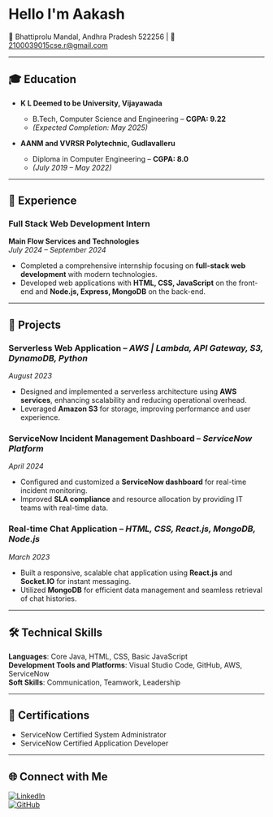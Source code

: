# Hello  I'm Aakash 
📍 Bhattiprolu Mandal, Andhra Pradesh 522256 | 📧 [2100039015cse.r@gmail.com](mailto:2100039015cse.r@gmail.com)

---

## 🎓 Education  
- **K L Deemed to be University, Vijayawada**  
  - B.Tech, Computer Science and Engineering – **CGPA: 9.22**  
  - *(Expected Completion: May 2025)*
  
- **AANM and VVRSR Polytechnic, Gudlavalleru**  
  - Diploma in Computer Engineering – **CGPA: 8.0**  
  - *(July 2019 – May 2022)*

---

## 💼 Experience  
### Full Stack Web Development Intern  
**Main Flow Services and Technologies**  
*July 2024 – September 2024*  
- Completed a comprehensive internship focusing on **full-stack web development** with modern technologies.
- Developed web applications with **HTML, CSS, JavaScript** on the front-end and **Node.js, Express, MongoDB** on the back-end.

---

## 🔧 Projects  
### **Serverless Web Application** – *AWS | Lambda, API Gateway, S3, DynamoDB, Python*  
*August 2023*  
- Designed and implemented a serverless architecture using **AWS services**, enhancing scalability and reducing operational overhead.
- Leveraged **Amazon S3** for storage, improving performance and user experience.

### **ServiceNow Incident Management Dashboard** – *ServiceNow Platform*  
*April 2024*  
- Configured and customized a **ServiceNow dashboard** for real-time incident monitoring.
- Improved **SLA compliance** and resource allocation by providing IT teams with real-time data.

### **Real-time Chat Application** – *HTML, CSS, React.js, MongoDB, Node.js*  
*March 2023*  
- Built a responsive, scalable chat application using **React.js** and **Socket.IO** for instant messaging.
- Utilized **MongoDB** for efficient data management and seamless retrieval of chat histories.

---

## 🛠️ Technical Skills  
**Languages**: Core Java, HTML, CSS, Basic JavaScript  
**Development Tools and Platforms**: Visual Studio Code, GitHub, AWS, ServiceNow  
**Soft Skills**: Communication, Teamwork, Leadership  

---

## 📜 Certifications  
- ServiceNow Certified System Administrator  
- ServiceNow Certified Application Developer  

---


## 🌐 Connect with Me  
[![LinkedIn](https://img.shields.io/badge/LinkedIn-0077B5?style=flat&logo=linkedin&logoColor=white)](https://linkedin.com/in/malloluaakash)  
[![GitHub](https://img.shields.io/badge/GitHub-333333?style=flat&logo=github&logoColor=white)](https://github.com/malloluaakash)




